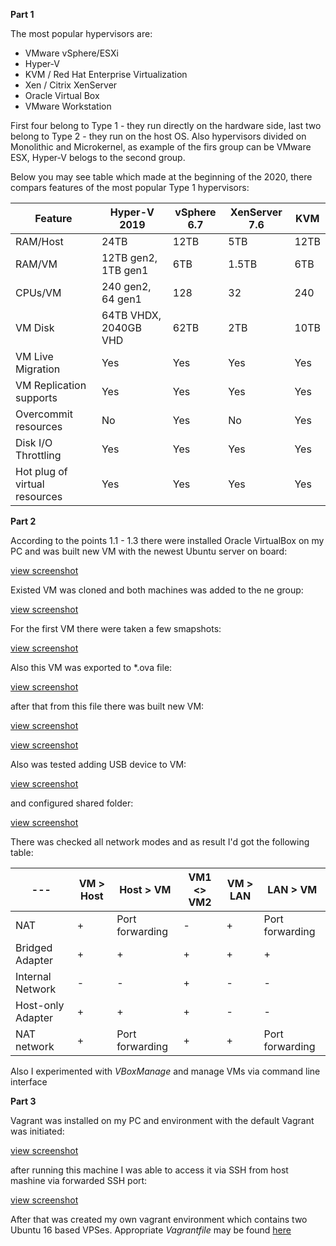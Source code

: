 **Part 1**

The most popular hypervisors are:
- VMware vSphere/ESXi
- Hyper-V
- KVM / Red Hat Enterprise Virtualization
- Xen / Citrix XenServer
- Oracle Virtual Box
- VMware Workstation 

First four belong to Type 1 - they run directly on the hardware side, last two belong to Type 2 - they run on the host OS.
Also hypervisors divided on Monolithic and Microkernel, as example of the firs group can be VMware ESX, Hyper-V belogs to the second group.

Below you may see table which made at the beginning of the 2020, there compars features of the most popular Type 1 hypervisors:

Feature | Hyper-V 2019 | vSphere 6.7 | XenServer 7.6 | KVM |
------- | ------------ | ------------ | ------------ | ------------ |
RAM/Host | 24TB | 12TB | 5TB | 12TB
RAM/VM   | 12TB gen2, 1TB gen1 | 6TB | 1.5TB | 6TB
CPUs/VM | 240 gen2, 64 gen1 |	128 |	32 |	240
VM Disk	| 64TB VHDX, 2040GB VHD |	62TB |	2TB |	10TB
VM Live Migration |	Yes |	Yes |	Yes |	Yes
VM Replication supports |	Yes |	Yes |	Yes |	Yes
Overcommit resources |	No |	Yes |	No |	Yes
Disk I/O Throttling |	Yes |	Yes |	Yes |	Yes
Hot plug of virtual resources |	Yes |	Yes |	Yes |	Yes


**Part 2**

According to the points  1.1 - 1.3 there were installed Oracle VirtualBox on my PC and was built new VM with the newest Ubuntu server on board:

[view screenshot](screenshots/001.JPG)

Existed VM was cloned and both machines was added to the ne group:

[view screenshot](screenshots/002.JPG)

For the first VM there were taken a few smapshots:

[view screenshot](screenshots/003.JPG)

Also this VM was exported to \*.ova file:

[view screenshot](screenshots/004.JPG)

after that from this file there was built new VM:

[view screenshot](screenshots/005.JPG)

[view screenshot](screenshots/006.JPG)

Also was tested adding USB device to VM:

[view screenshot](screenshots/007.JPG)

and configured shared folder:

[view screenshot](screenshots/008.JPG)

There was checked all network modes and as result I'd got the following table:
 
--- | VM > Host |	Host > VM |	VM1 <> VM2 |	VM > LAN |	LAN > VM
 --- |--- | --- | --- | --- | --- 
NAT |	+ |	Port forwarding |	- |	+ |	Port forwarding
Bridged Adapter |	+ |	+ |	+ |	+ |	+
Internal Network |	- |	- |	+ |	- |	-
Host-only Adapter |	+ |	+ |	+ |	- |	-
NAT network |	+ |	Port forwarding |	+ |	+ |	Port forwarding


Also I experimented with *VBoxManage* and manage VMs via command line interface


**Part 3**

Vagrant was installed on my PC and environment with the default Vagrant was initiated:

[view screenshot](screenshots/009.JPG)

after running this machine I was able to access it via SSH from host mashine via forwarded SSH port:

[view screenshot](screenshots/010.JPG)

After that was created my own vagrant environment which contains two Ubuntu 16 based VPSes. Appropriate *Vagrantfile* may be found [here](Vagrantfile) 




